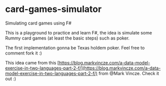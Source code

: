 # card-games-simulator
Simulating card games using F#

This is a playground to practice and learn F#, the idea is simulate some Rummy card games (at least the basic steps) such as poker.

The first implementation gonna be Texas holdem poker. Feel free to comment fork it :)

This idea came from this [https://blog.markvincze.com/a-data-model-exercise-in-two-languages-part-2-f/](https://blog.markvincze.com/a-data-model-exercise-in-two-languages-part-2-f/) from @Mark Vincze. Check it out :)
